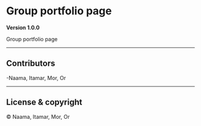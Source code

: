 # Group portfolio page


**Version 1.0.0**

Group portfolio page

------------------------------------------------
## Contributors

-Naama, Itamar, Mor, Or

------------
## License & copyright

&copy; Naama, Itamar, Mor, Or

